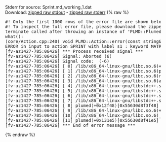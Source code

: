 Stderr for source:  Sprint.md_working_1.dat   
Download: [zipped raw stdout](Sprint.md_working_1.dat.plumed.stdout.txt.zip) - [zipped raw stderr](Sprint.md_working_1.dat.plumed.stderr.txt.zip) 
{% raw %}
<pre>
#! Only the first 1000 rows of the error file are shown below
#! To inspect the full error file, please download the zipped raw stderr file above
terminate called after throwing an instance of 'PLMD::Plumed::ExceptionError'
what():
(core/Action.cpp:240) void PLMD::Action::error(const string&) const
ERROR in input to action SPRINT with label s1 : keyword MATRIX is compulsory for this action
[fv-az1427-785:06426] *** Process received signal ***
[fv-az1427-785:06426] Signal: Aborted (6)
[fv-az1427-785:06426] Signal code:  (-6)
[fv-az1427-785:06426] [ 0] /lib/x86_64-linux-gnu/libc.so.6(+0x42520)[0x7f1929242520]
[fv-az1427-785:06426] [ 1] /lib/x86_64-linux-gnu/libc.so.6(pthread_kill+0x12c)[0x7f19292969fc]
[fv-az1427-785:06426] [ 2] /lib/x86_64-linux-gnu/libc.so.6(raise+0x16)[0x7f1929242476]
[fv-az1427-785:06426] [ 3] /lib/x86_64-linux-gnu/libc.so.6(abort+0xd3)[0x7f19292287f3]
[fv-az1427-785:06426] [ 4] /lib/x86_64-linux-gnu/libstdc++.so.6(+0xa2b9e)[0x7f19296a2b9e]
[fv-az1427-785:06426] [ 5] /lib/x86_64-linux-gnu/libstdc++.so.6(+0xae20c)[0x7f19296ae20c]
[fv-az1427-785:06426] [ 6] /lib/x86_64-linux-gnu/libstdc++.so.6(+0xae277)[0x7f19296ae277]
[fv-az1427-785:06426] [ 7] /lib/x86_64-linux-gnu/libstdc++.so.6(__cxa_rethrow+0x4b)[0x7f19296ae52b]
[fv-az1427-785:06426] [ 8] plumed(+0x12f48)[0x55630d8f3f48]
[fv-az1427-785:06426] [ 9] /lib/x86_64-linux-gnu/libc.so.6(+0x29d90)[0x7f1929229d90]
[fv-az1427-785:06426] [10] /lib/x86_64-linux-gnu/libc.so.6(__libc_start_main+0x80)[0x7f1929229e40]
[fv-az1427-785:06426] [11] plumed(+0x131e5)[0x55630d8f41e5]
[fv-az1427-785:06426] *** End of error message ***
</pre>
{% endraw %}
